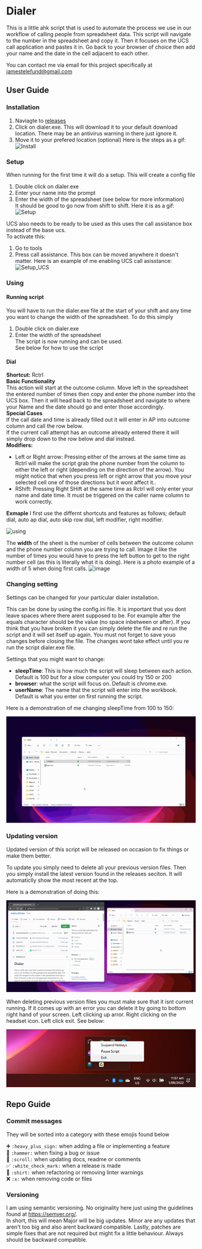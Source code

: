 # Dialer

This is a little ahk script that is used to automate the process we use in our workflow of calling people from spreadsheet data. This script will navigate to the number in the spreadsheet and copy it. Then it focuses on the UCS call application and pastes it in. Go back to your browser of choice then add your name and the date in the cell adjacent to each other.

You can contact me via email for this project specifically at jamestelefund@gmail.com

## User Guide

### Installation
1. Naviagte to [releases](https://github.com/1jamesthompson1/telefundDialer/releases)
2. Click on dialer.exe. This will download it to your default download location. There may be an antivirus warning in there just ignore it.
3. Move it to your prefered location (optional)
Here is the steps as a gif:  
![Install](https://user-images.githubusercontent.com/103026808/177872487-71cd2267-8106-43cd-84e2-bad53f7a6fb7.gif)

### Setup
When running for the first time it will do a setup. This will create a config file
1. Double click on dialer.exe
2. Enter your name into the prompt
3. Enter the width of the spreadsheet (see below for more information)  
It should be good to go now from shift to shift.
Here it is as a gif:  
![Setup](https://user-images.githubusercontent.com/103026808/177872497-3e80f3f6-8ff2-4cc0-98a0-b2103cba12e6.gif)

UCS also needs to be ready to be used as this uses the call assistance box instead of the base ucs.  
To activate this:  
1. Go to tools
2. Press call assistance. This box can be moved anywhere it doesn't matter.
Here is an example of me enabling UCS call asisstance:  
![Setup_UCS](https://user-images.githubusercontent.com/103026808/177873381-1dbade8d-e1a4-416d-9505-b6934ec63e8d.gif)

### Using

#### Running script  

You will have to run the dialer.exe file at the start of your shift and any time you want to change the width of the spreadsheet.
To do this simply
1. Double click on dialer.exe
2. Enter the width of the spreadsheet  
The script is now running and can be used.  
See below for how to use the script
#### Dial

**Shortcut:** Rctrl  
**Basic Functionality**  
This action will start at the outcome column. Move left in the spreadsheet the entered number of times then copy and enter the phone number into the UCS box. Then it will head back to the spreadsheet and navigate to where your Name and the date should go and enter those accordingly.  
**Special Cases**  
If the call date and time is already filled out it will enter in AP into outcome column and call the row below.  
If the current call attempt has an outcome already entered there it will simply drop down to the row below and dial instead.  
**Modifiers:**  
 - Left or Right arrow: Pressing either of the arrows at the same time as Rctrl will make the script grab the phone number from the column to either the left or right (depending on the direction of the arrow). You might notice that when you press left or right arrow that you move your selected cell one of those directions but it wont affect it..  
 - RShift: Pressing Right SHift at the same time as Rctrl will only enter your name and date time. It must be triggered on the caller name column to work correctly.  

**Exmaple** I first use the differnt shortcuts and features as follows; default dial, auto ap dial, auto skip row dial, left modifier, right modifier.

![using](https://user-images.githubusercontent.com/103026808/179895456-e70ad087-3ea3-4db0-8d3d-b7b8e95c5d14.gif)

The **width** of the sheet is the number of cells between the outcome column and the phone number column you are trying to call. Image it like the number of times you would have to press the left button to get to the right number cell (as this is literally what it is doing). Here is a photo example of a width of 5 when doing first calls.
![image](https://user-images.githubusercontent.com/103026808/177656855-00983701-443d-42dc-8e00-126ba4ece2de.png)


### Changing setting
Settings can be changed for your particular dialer installation.

This can be done by using the config.ini file. It is important that you dont leave spaces where there arent supposed to be. For example after the equals character should be the value (no space inbetween or after). If you think that you have broken it you can simply delete the file and re run the script and it will set itself up again. You must not forget to save youo changes before closing the file. The changes wont take effect until you re run the script dialer.exe file.

Settings that you might want to change:
 - **sleepTime**: This is how much the script will sleep between each action. Default is 100 but for a slow computer you could try 150 or 200
 - **browser**: what the script will focus on. Default is chrome.exe.
 - **userName**: The name that the script will enter into the workbook. Default is what you enter on first running the script.
 
 Here is a demonstration of me changing sleepTime from 100 to 150:
 
 ![image](instructionMedia/changingSetting.gif)
 
 ### Updating version
 Updated version of this script will be released on occasion to fix things or make them better.
 
 To update you simply need to delete all your previous version files. Then you simply install the latest version found in the releases seciton. It will automaticlly show the most recent at the top. 
 
  Here is a demonstration of doing this:
 
 ![Updating version](instructionMedia/updatingVersion.gif)
 
 When deleting previous version files you must make sure that it isnt current running. If it comes up with an error you can delete it by going to bottom right hand of your screen. Left clicking up arror. Right clicking on the headset icon. Left click exit. See below:
 
 ![Exiting dialer](instructionMedia/exitingDialer.png)
 
## Repo Guide

### Commit messages
They will be sorted into a category with these emojis found below

➕ `:heavy_plus_sign:` when adding a file or implementing a feature<br>
🔨 `:hammer:` when fixing a bug or issue<br>
📜 `:scroll:` when updating docs, readme or comments<br>
✅ `:white_check_mark:` when a release is made<br>
👕 `:shirt:` when refactoring or removing linter warnings<br>
❌ `:x:` when removing code or files<br>


### Versioning
I am using semantic versioning. No originality here just using the guidelines found at https://semver.org/.  
In short, this will mean Major will be big updates. Minor are any updates that aren't too big and also arent backward compatible. Lastly, patches are simple fixes that are not required but might fix a little behaviour. Always should be backward compatible.
